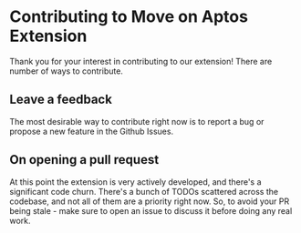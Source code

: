 # Contributing to Move on Aptos Extension

Thank you for your interest in contributing to our extension! There are number of ways to contribute.

## Leave a feedback

The most desirable way to contribute right now is to report a bug or propose a new feature in the Github Issues.

## On opening a pull request

At this point the extension is very actively developed, and there's a significant code churn. 
There's a bunch of TODOs scattered across the codebase, and not all of them are a priority right now.
So, to avoid your PR being stale - make sure to open an issue to discuss it before doing any real work.  




